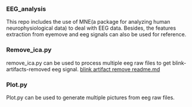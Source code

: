 ### EEG_analysis
This repo includes the use of MNE(a package for analyzing human neurophysiological data) to deal with EEG data. Besides, the features extraction from eyemove and eeg signals can also be used for reference.


### Remove_ica.py
remove_ica.py can be used to process multiple eeg raw files to get blink-artifacts-removed eeg signal.
[blink artifact remove readme.md](https://github.com/zhouhy0903/eeg_analysis/blob/master/remove_blink/readme.md)

### Plot.py
Plot.py can be used to generate multiple pictures from eeg raw files.
